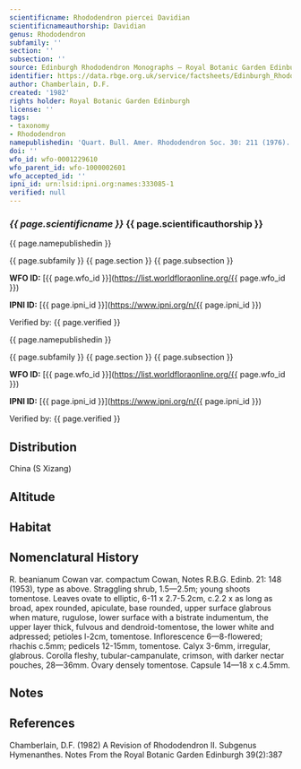 ```yaml
---
scientificname: Rhododendron piercei Davidian
scientificnameauthorship: Davidian
genus: Rhododendron
subfamily: ''
section: ''
subsection: ''
source: Edinburgh Rhododendron Monographs – Royal Botanic Garden Edinburgh
identifier: https://data.rbge.org.uk/service/factsheets/Edinburgh_Rhododendron_Monographs.xhtml
author: Chamberlain, D.F.
created: '1982'
rights holder: Royal Botanic Garden Edinburgh
license: ''
tags:
- taxonomy
- Rhododendron
namepublishedin: 'Quart. Bull. Amer. Rhododendron Soc. 30: 211 (1976).'
doi: ''
wfo_id: wfo-0001229610
wfo_parent_id: wfo-1000002601
wfo_accepted_id: ''
ipni_id: urn:lsid:ipni.org:names:333085-1
verified: null
---
```

### _{{ page.scientificname }}_ {{ page.scientificauthorship }}
 {{ page.namepublishedin }}

{{ page.subfamily }} {{ page.section }} {{ page.subsection }}

**WFO ID:** [{{ page.wfo_id }}](https://list.worldfloraonline.org/{{ page.wfo_id }})

**IPNI ID:** [{{ page.ipni_id }}](https://www.ipni.org/n/{{ page.ipni_id }})

Verified by: {{ page.verified }}

 {{ page.namepublishedin }}

{{ page.subfamily }} {{ page.section }} {{ page.subsection }}

**WFO ID:** [{{ page.wfo_id }}](https://list.worldfloraonline.org/{{ page.wfo_id }})

**IPNI ID:** [{{ page.ipni_id }}](https://www.ipni.org/n/{{ page.ipni_id }})

Verified by: {{ page.verified }}





## Distribution
China (S Xizang)

## Altitude


## Habitat


## Nomenclatural History
R. beanianum Cowan var. compactum Cowan, Notes R.B.G. Edinb. 21: 148 (1953), type as above. Straggling shrub, 1.5—2.5m; young shoots tomentose. Leaves ovate to elliptic, 6-11 x 2.7-5.2cm, c.2.2 x as long as broad, apex rounded, apiculate, base rounded, upper surface glabrous when mature, rugulose, lower surface with a bistrate indumentum, the upper layer thick, fulvous and dendroid-tomentose, the lower white and adpressed; petioles l-2cm, tomentose. Inflorescence 6—8-flowered; rhachis c.5mm; pedicels 12-15mm, tomentose. Calyx 3-6mm, irregular, glabrous. Corolla fleshy, tubular-campanulate, crimson, with darker nectar pouches, 28—36mm. Ovary densely tomentose. Capsule 14—18 x c.4.5mm.
                       
## Notes


## References

Chamberlain, D.F. (1982) A Revision of Rhododendron II. Subgenus Hymenanthes. Notes From the Royal Botanic Garden Edinburgh 39(2):387
